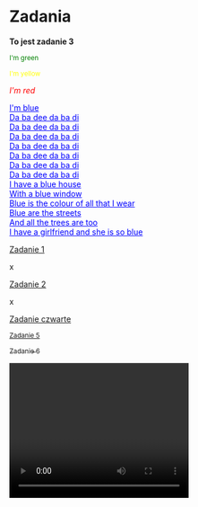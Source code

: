 <!DOCTYPE html>
<html>
<head>
<h1>Zadania</h1>
</head>
<body>
<p><b>To jest zadanie 3</b></p>
<p style="color:green"><sub>I'm green</sub></p>
<p style="color:yellow"><small>I'm yellow</small></p>
<p style="color:red"><i>I'm red </i></p>
<p style="color:blue"><ins> I'm blue<br>Da ba dee da ba di<br>Da ba dee da ba di<br>Da ba dee da ba di<br>Da ba dee da ba di<br>Da ba dee da ba di<br>Da ba dee da ba di<br>Da ba dee da ba di<br>I have a blue house<br>With a blue window<br>Blue is the colour of all that I wear<br>Blue are the streets<br>And all the trees are too<br>I have a girlfriend and she is so blue</ins></p>

<p><a href="https://yoda20039.github.io/zadania/">Zadanie 1</a></p>x
<p><a href="https://yoda20039.github.io/Zadanie-2/">Zadanie 2</a></p>x
<p><a href=" Zadanie-1.io ">Zadanie czwarte</a></p>
<p><a href=" "><small>Zadanie 5</small></a></p>
<p><a href=" "><sub>Zadanie 6</sub></a></p>
  <video width="320" height="240" controls>
    <a href="Pickle Rick .mp4">PICKLE RICK!!!</a>
</body>
</html>
